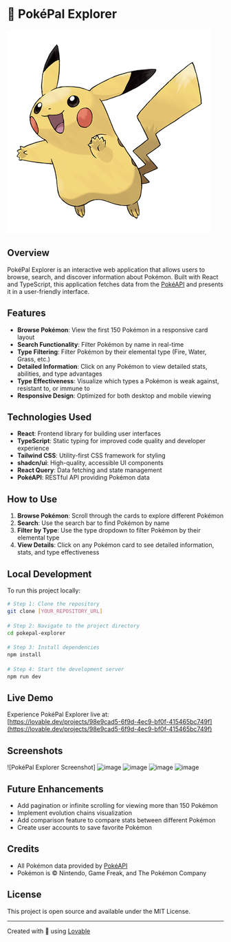 
# 🐉 PokéPal Explorer

![PokéPal Explorer](https://raw.githubusercontent.com/pokeapi/sprites/master/sprites/pokemon/other/official-artwork/25.png)

## Overview

PokéPal Explorer is an interactive web application that allows users to browse, search, and discover information about Pokémon. Built with React and TypeScript, this application fetches data from the [PokéAPI](https://pokeapi.co/) and presents it in a user-friendly interface.

## Features

- **Browse Pokémon**: View the first 150 Pokémon in a responsive card layout
- **Search Functionality**: Filter Pokémon by name in real-time
- **Type Filtering**: Filter Pokémon by their elemental type (Fire, Water, Grass, etc.)
- **Detailed Information**: Click on any Pokémon to view detailed stats, abilities, and type advantages
- **Type Effectiveness**: Visualize which types a Pokémon is weak against, resistant to, or immune to
- **Responsive Design**: Optimized for both desktop and mobile viewing

## Technologies Used

- **React**: Frontend library for building user interfaces
- **TypeScript**: Static typing for improved code quality and developer experience
- **Tailwind CSS**: Utility-first CSS framework for styling
- **shadcn/ui**: High-quality, accessible UI components
- **React Query**: Data fetching and state management
- **PokéAPI**: RESTful API providing Pokémon data

## How to Use

1. **Browse Pokémon**: Scroll through the cards to explore different Pokémon
2. **Search**: Use the search bar to find Pokémon by name
3. **Filter by Type**: Use the type dropdown to filter Pokémon by their elemental type
4. **View Details**: Click on any Pokémon card to see detailed information, stats, and type effectiveness

## Local Development

To run this project locally:

```sh
# Step 1: Clone the repository
git clone [YOUR_REPOSITORY_URL]

# Step 2: Navigate to the project directory
cd pokepal-explorer

# Step 3: Install dependencies
npm install

# Step 4: Start the development server
npm run dev
```

## Live Demo

Experience PokéPal Explorer live at: [https://lovable.dev/projects/98e9cad5-6f9d-4ec9-bf0f-415465bc749f](https://lovable.dev/projects/98e9cad5-6f9d-4ec9-bf0f-415465bc749f)

## Screenshots

![PokéPal Explorer Screenshot]
![image](https://github.com/user-attachments/assets/89c784a9-71ea-487c-9994-defd984b4902)
![image](https://github.com/user-attachments/assets/61e4b147-96e1-45f0-9d7e-ce2831aecfc2)
![image](https://github.com/user-attachments/assets/b9fa30c4-eaad-431d-a58a-b0b83e484f24)
![image](https://github.com/user-attachments/assets/2f23bf89-10d2-4034-930b-3ec2ba74838c)

## Future Enhancements

- Add pagination or infinite scrolling for viewing more than 150 Pokémon
- Implement evolution chains visualization
- Add comparison feature to compare stats between different Pokémon
- Create user accounts to save favorite Pokémon

## Credits

- All Pokémon data provided by [PokéAPI](https://pokeapi.co/)
- Pokémon is © Nintendo, Game Freak, and The Pokémon Company

## License

This project is open source and available under the MIT License.

---

Created with 💖 using [Lovable](https://lovable.dev)
